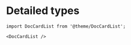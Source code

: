 # Detailed types

```mdx-code-block
import DocCardList from '@theme/DocCardList';

<DocCardList />
```
